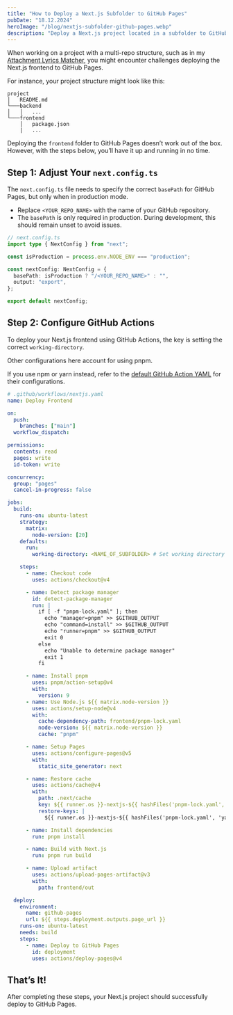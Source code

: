 ```yaml
---
title: "How to Deploy a Next.js Subfolder to GitHub Pages"
pubDate: "18.12.2024"
heroImage: "/blog/nextjs-subfolder-github-pages.webp"
description: "Deploy a Next.js project located in a subfolder to GitHub Pages using pnpm"
---
```


When working on a project with a multi-repo structure, such as in my [Attachment Lyrics Matcher](https://maxzirps.github.io/attachment-lyrics-matcher/), you might encounter challenges deploying the Next.js frontend to GitHub Pages.

For instance, your project structure might look like this:

```
project
│   README.md
└───backend
│   │   ...
└───frontend
    │   package.json
    |   ...
```

Deploying the `frontend` folder to GitHub Pages doesn’t work out of the box. However, with the steps below, you’ll have it up and running in no time.

## Step 1: Adjust Your `next.config.ts`

The `next.config.ts` file needs to specify the correct `basePath` for GitHub Pages, but only when in production mode.

- Replace `<YOUR_REPO_NAME>` with the name of your GitHub repository.
- The `basePath` is only required in production. During development, this should remain unset to avoid issues.

```ts
// next.config.ts
import type { NextConfig } from "next";

const isProduction = process.env.NODE_ENV === "production";

const nextConfig: NextConfig = {
  basePath: isProduction ? "/<YOUR_REPO_NAME>" : "",
  output: "export",
};

export default nextConfig;
```

## Step 2: Configure GitHub Actions

To deploy your Next.js frontend using GitHub Actions, the key is setting the correct `working-directory`.

Other configurations here account for using <span class="font-mono">pnpm</span>.

If you use npm or yarn instead, refer to the [default GitHub Action YAML](https://github.com/actions/starter-workflows/blob/main/pages/nextjs.yml) for their configurations.

```yaml
# .github/workflows/nextjs.yaml
name: Deploy Frontend

on:
  push:
    branches: ["main"]
  workflow_dispatch:

permissions:
  contents: read
  pages: write
  id-token: write

concurrency:
  group: "pages"
  cancel-in-progress: false

jobs:
  build:
    runs-on: ubuntu-latest
    strategy:
      matrix:
        node-version: [20]
    defaults:
      run:
        working-directory: <NAME_OF_SUBFOLDER> # Set working directory to subfolder

    steps:
      - name: Checkout code
        uses: actions/checkout@v4

      - name: Detect package manager
        id: detect-package-manager
        run: |
          if [ -f "pnpm-lock.yaml" ]; then
            echo "manager=pnpm" >> $GITHUB_OUTPUT
            echo "command=install" >> $GITHUB_OUTPUT
            echo "runner=pnpm" >> $GITHUB_OUTPUT
            exit 0
          else
            echo "Unable to determine package manager"
            exit 1
          fi

      - name: Install pnpm
        uses: pnpm/action-setup@v4
        with:
          version: 9
      - name: Use Node.js ${{ matrix.node-version }}
        uses: actions/setup-node@v4
        with:
          cache-dependency-path: frontend/pnpm-lock.yaml
          node-version: ${{ matrix.node-version }}
          cache: "pnpm"

      - name: Setup Pages
        uses: actions/configure-pages@v5
        with:
          static_site_generator: next

      - name: Restore cache
        uses: actions/cache@v4
        with:
          path: .next/cache
          key: ${{ runner.os }}-nextjs-${{ hashFiles('pnpm-lock.yaml', 'yarn.lock', 'package-lock.json') }}-${{ hashFiles('**.[jt]s', '**.[jt]sx') }}
          restore-keys: |
            ${{ runner.os }}-nextjs-${{ hashFiles('pnpm-lock.yaml', 'yarn.lock', 'package-lock.json') }}-

      - name: Install dependencies
        run: pnpm install

      - name: Build with Next.js
        run: pnpm run build

      - name: Upload artifact
        uses: actions/upload-pages-artifact@v3
        with:
          path: frontend/out

  deploy:
    environment:
      name: github-pages
      url: ${{ steps.deployment.outputs.page_url }}
    runs-on: ubuntu-latest
    needs: build
    steps:
      - name: Deploy to GitHub Pages
        id: deployment
        uses: actions/deploy-pages@v4
```

## That’s It!

After completing these steps, your Next.js project should successfully deploy to GitHub Pages.
